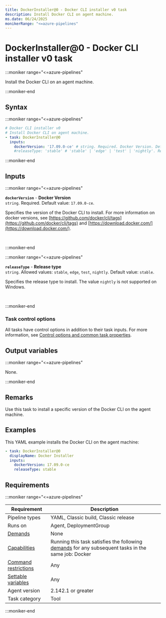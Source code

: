 ```yaml
---
title: DockerInstaller@0 - Docker CLI installer v0 task
description: Install Docker CLI on agent machine.
ms.date: 06/24/2025
monikerRange: "<=azure-pipelines"
---
```


# DockerInstaller@0 - Docker CLI installer v0 task

<!-- :::description::: -->
:::moniker range="<=azure-pipelines"

<!-- :::editable-content name="description"::: -->
Install the Docker CLI on an agent machine.
<!-- :::editable-content-end::: -->

:::moniker-end
<!-- :::description-end::: -->

<!-- :::syntax::: -->
## Syntax

:::moniker range="<=azure-pipelines"

```yaml
# Docker CLI installer v0
# Install Docker CLI on agent machine.
- task: DockerInstaller@0
  inputs:
    dockerVersion: '17.09.0-ce' # string. Required. Docker Version. Default: 17.09.0-ce.
    #releaseType: 'stable' # 'stable' | 'edge' | 'test' | 'nightly'. Release type. Default: stable.
```

:::moniker-end
<!-- :::syntax-end::: -->

<!-- :::inputs::: -->
## Inputs

<!-- :::item name="dockerVersion"::: -->
:::moniker range="<=azure-pipelines"

**`dockerVersion`** - **Docker Version**<br>
`string`. Required. Default value: `17.09.0-ce`.<br>
<!-- :::editable-content name="helpMarkDown"::: -->
Specifies the version of the Docker CLI to install. For more information on docker versions, see [https://github.com/docker/cli/tags](https://github.com/docker/cli/tags) and [https://download.docker.com/](https://download.docker.com/).
<!-- :::editable-content-end::: -->
<br>

:::moniker-end
<!-- :::item-end::: -->
<!-- :::item name="releaseType"::: -->
:::moniker range="<=azure-pipelines"

**`releaseType`** - **Release type**<br>
`string`. Allowed values: `stable`, `edge`, `test`, `nightly`. Default value: `stable`.<br>
<!-- :::editable-content name="helpMarkDown"::: -->
Specifies the release type to install. The value `nightly` is not supported on Windows.
<!-- :::editable-content-end::: -->
<br>

:::moniker-end
<!-- :::item-end::: -->

### Task control options

All tasks have control options in addition to their task inputs. For more information, see [Control options and common task properties](/azure/devops/pipelines/yaml-schema/steps-task#common-task-properties).
<!-- :::inputs-end::: -->

<!-- :::outputVariables::: -->
## Output variables

:::moniker range="<=azure-pipelines"

None.

:::moniker-end
<!-- :::outputVariables-end::: -->

<!-- :::remarks::: -->
<!-- :::editable-content name="remarks"::: -->
## Remarks

Use this task to install a specific version of
the Docker CLI on the agent machine.
<!-- :::editable-content-end::: -->
<!-- :::remarks-end::: -->

<!-- :::examples::: -->
<!-- :::editable-content name="examples"::: -->
## Examples

This YAML example installs the Docker CLI on the agent machine:

```YAML
- task: DockerInstaller@0
  displayName: Docker Installer
  inputs:
    dockerVersion: 17.09.0-ce
    releaseType: stable
```
<!-- :::editable-content-end::: -->
<!-- :::examples-end::: -->

<!-- :::properties::: -->
## Requirements

:::moniker range="<=azure-pipelines"

| Requirement | Description |
|-------------|-------------|
| Pipeline types | YAML, Classic build, Classic release |
| Runs on | Agent, DeploymentGroup |
| [Demands](/azure/devops/pipelines/process/demands) | None |
| [Capabilities](/azure/devops/pipelines/agents/agents#capabilities) | Running this task satisfies the following [demands](/azure/devops/pipelines/process/demands) for any subsequent tasks in the same job: Docker |
| [Command restrictions](/azure/devops/pipelines/security/templates#agent-logging-command-restrictions) | Any |
| [Settable variables](/azure/devops/pipelines/security/templates#agent-logging-command-restrictions) | Any |
| Agent version |  2.142.1 or greater |
| Task category | Tool |

:::moniker-end
<!-- :::properties-end::: -->

<!-- :::see-also::: -->
<!-- :::editable-content name="seeAlso"::: -->
<!-- :::editable-content-end::: -->
<!-- :::see-also-end::: -->